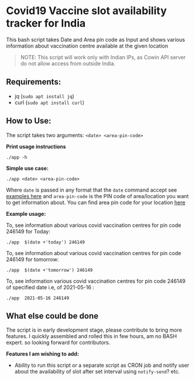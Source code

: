 # Covid19 Vaccine slot availability tracker for India

This bash script takes Date and Area pin code as Input and shows various information about vaccination centre available at the given location

> NOTE: This script will work only with Indian IPs, as Cowin API server
> do not allow access from outside India.

## Requirements:

 - jq (`sudo apt install jq`)
 - curl (`sudo apt install curl`)

## How to Use:

The script takes two arguments:  `<date> <area-pin-code>`

**Print usage instructions**

    ./app -h

**Simple use case:**

    ./app <date> <area-pin-code>


Where `date` is passed in any format that the `date` command accept see [examples here](https://www.gnu.org/software/coreutils/manual/html_node/Examples-of-date.html) and `area-pin-code` is the PIN code of area/location you want to get information about. You can find area pin code for your location [here](http://pincode.india-server.com/) 

**Example usage:**

To, see information about various covid vaccination centres for pin code 246149 for Today: 

    ./app  $(date +'today') 246149

To, see information about various covid vaccination centres for pin code 246149 for tomorrow: 

    ./app  $(date +'tomorrow') 246149

To, see information various covid vaccination centres for pin code 246149 of specified date i.e, of 2021-05-16 :

    ./app  2021-05-16 246149

## What else could be done

The script is in early development stage, please contribute to bring more features. 
I quickly assembled and rolled this in few hours, am no BASH expert. so looking forward for contributors.

**Features I am wishing to add:**

 - Ability to run this script or a separate script as CRON job and notify user about the availability of slot after set interval using `notify-send`? etc.

